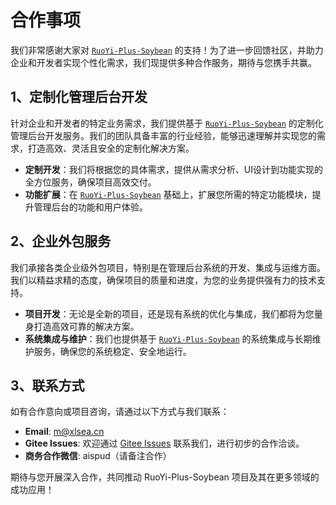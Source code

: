 # 合作事项

我们非常感谢大家对 [`RuoYi-Plus-Soybean`](https://gitee.com/xlsea/ruoyi-plus-soybean) 的支持！为了进一步回馈社区，并助力企业和开发者实现个性化需求，我们现提供多种合作服务，期待与您携手共赢。

## 1、定制化管理后台开发

针对企业和开发者的特定业务需求，我们提供基于 [`RuoYi-Plus-Soybean`](https://gitee.com/xlsea/ruoyi-plus-soybean) 的定制化管理后台开发服务。我们的团队具备丰富的行业经验，能够迅速理解并实现您的需求，打造高效、灵活且安全的定制化解决方案。

- **定制开发**：我们将根据您的具体需求，提供从需求分析、UI设计到功能实现的全方位服务，确保项目高效交付。
- **功能扩展**：在 [`RuoYi-Plus-Soybean`](https://gitee.com/xlsea/ruoyi-plus-soybean) 基础上，扩展您所需的特定功能模块，提升管理后台的功能和用户体验。

## 2、企业外包服务

我们承接各类企业级外包项目，特别是在管理后台系统的开发、集成与运维方面。我们以精益求精的态度，确保项目的质量和进度，为您的业务提供强有力的技术支持。

- **项目开发**：无论是全新的项目，还是现有系统的优化与集成，我们都将为您量身打造高效可靠的解决方案。
- **系统集成与维护**：我们也提供基于 [`RuoYi-Plus-Soybean`](https://gitee.com/xlsea/ruoyi-plus-soybean) 的系统集成与长期维护服务，确保您的系统稳定、安全地运行。

## 3、联系方式

如有合作意向或项目咨询，请通过以下方式与我们联系：

- **Email**: [m@xlsea.cn](mailto:m@xlsea.cn)
- **Gitee Issues**: 欢迎通过 [Gitee Issues](https://gitee.com/xlsea/ruoyi-plus-soybean/issues/new) 联系我们，进行初步的合作洽谈。
- **商务合作微信**: aispud（请备注合作）

期待与您开展深入合作，共同推动 RuoYi-Plus-Soybean 项目及其在更多领域的成功应用！
